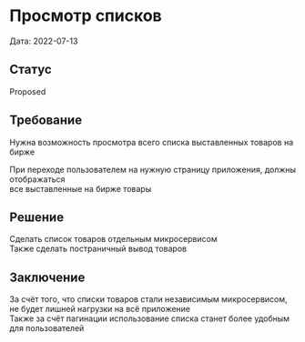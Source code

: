 # Просмотр списков

Дата: 2022-07-13

## Статус

Proposed

## Требование

Нужна возможность просмотра всего списка выставленных товаров на бирже

  При переходе пользователем на нужную страницу приложения, должны отображаться</br>
  все выставленные на бирже товары

## Решение

Сделать список товаров отдельным микросервисом</br>
Также сделать постраничный вывод товаров

## Заключение

За счёт того, что списки товаров стали независимым микросервисом, не будет лишней нагрузки на всё приложение</br>
Также за счёт пагинации использование списка станет более удобным для пользователей
